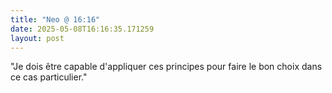 ```yaml
---
title: "Neo @ 16:16"
date: 2025-05-08T16:16:35.171259
layout: post
---
```


"Je dois être capable d'appliquer ces principes pour faire le bon choix dans ce cas particulier."
